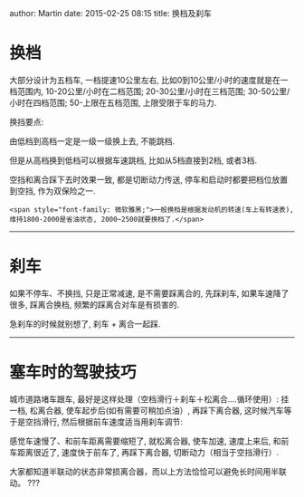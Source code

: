 author: Martin
date: 2015-02-25 08:15
title: 换档及刹车

# 换档


大部分设计为五档车, 一档提速10公里左右, 比如0到10公里/小时的速度就是在一档范围内, 10-20公里/小时在二档范围; 20-30公里/小时在三档范围; 30-50公里/小时在四档范围; 50-上限在五档范围, 上限受限于车的马力.



换挡要点:

由低档到高档一定是一级一级换上去, 不能跳档.

但是从高档换到低档可以根据车速跳档, 比如从5档直接到2档, 或者3档.

空挡和离合踩下去时效果一致, 都是切断动力传送, 停车和启动时都要把档位放置到空挡, 作为双保险之一.




    <span style="font-family: 微软雅黑;">一般换档是根据发动机的转速(车上有转速表), 维持1800-2000是省油状态, 2000~2500就要换档了.</span>






* * *






# 刹车


如果不停车、不换挡, 只是正常减速, 是不需要踩离合的, 先踩刹车, 如果车速降了很多, 踩离合换档, 频繁的踩离合对车是有损害的.

急刹车的时候就别想了, 刹车 + 离合一起踩.





* * *






# 塞车时的驾驶技巧


城市道路堵车跟车, 最好是这样处理（空档滑行＋刹车＋松离合....循环使用）:
挂一档, 松离合器, 使车起步后(如有需要可稍加点油）, 再踩下离合器, 这时候汽车等于是空挡滑行, 然后根据前车速度适当用刹车调节:

感觉车速慢了、和前车距离需要缩短了, 就松离合器, 使车加速, 速度上来后, 和前车距离很近了, 速度快于前车了, 再踩下离合器, 切断动力（相当于空挡滑行）.

大家都知道半联动的状态非常损离合器，而以上方法恰恰可以避免长时间用半联动。
???
